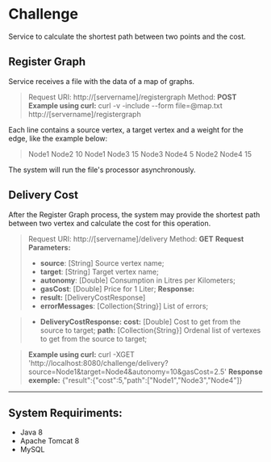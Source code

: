**Challenge**
===========

Service to calculate the shortest path between two points and the cost.

Register Graph
------------------

Service receives a file with the data of a map of graphs. 

> Request URI: http://[servername]/registergraph
> Method: **POST**
> **Example using curl:** curl -v -include --form file=@map.txt http://[servername]/registergraph

Each line contains a source vertex, a target vertex and a weight for the edge, like the example below:

> Node1 Node2 10
> Node1 Node3 15
> Node3 Node4 5
> Node2 Node4 15

The system will run the file's processor asynchronously.

Delivery Cost
----------------

After the Register Graph process, the system may provide the shortest path between two vertex and calculate the cost for this operation.

> Request URI: http://[servername]/delivery
> Method: **GET**
> **Request Parameters:**
> - **source**: [String] Source vertex name;
> - **target**: [String] Target vertex name;
> - **autonomy**: [Double] Consumption in Litres per Kilometers;
> - **gasCost**: [Double] Price for 1 Liter;
> **Response:**
> - **result:** [DeliveryCostResponse]
> - **errorMessages**: [Collection{String}] List of errors;

> - **DeliveryCostResponse:** 
> **cost:** [Double] Cost to get from the source to target;
> **path:** [Collection{String}] Ordenal list of vertexes to get from the source to target;

> **Example using curl:** curl -XGET 'http://localhost:8080/challenge/delivery?source=Node1&target=Node4&autonomy=10&gasCost=2.5'
> **Response exemple:** {"result":{"cost":5,"path":["Node1","Node3","Node4"]}


---------

System Requiriments:
-------------------------

- Java 8
- Apache Tomcat 8
- MySQL
